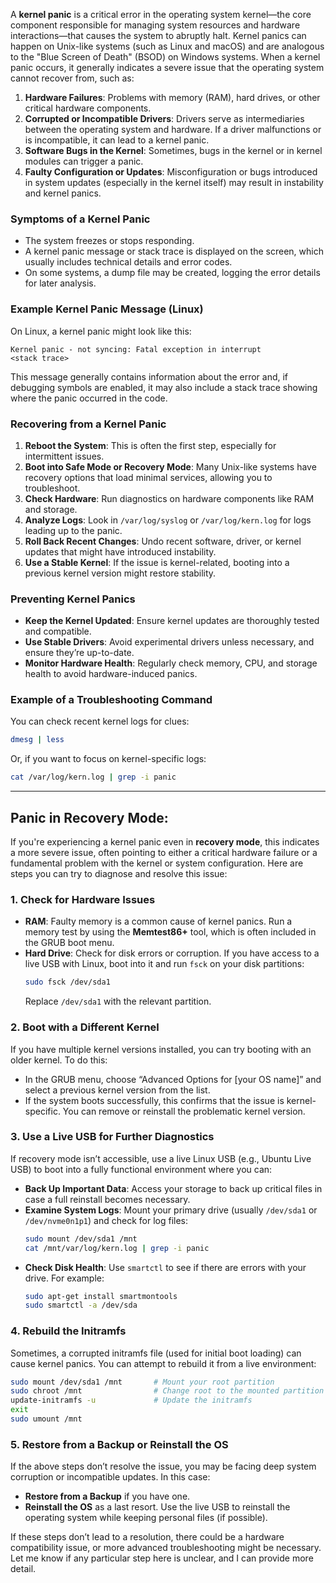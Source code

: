 A **kernel panic** is a critical error in the operating system kernel—the core component responsible for managing system resources and hardware interactions—that causes the system to abruptly halt. Kernel panics can happen on Unix-like systems (such as Linux and macOS) and are analogous to the "Blue Screen of Death" (BSOD) on Windows systems. When a kernel panic occurs, it generally indicates a severe issue that the operating system cannot recover from, such as:

1. **Hardware Failures**: Problems with memory (RAM), hard drives, or other critical hardware components.
2. **Corrupted or Incompatible Drivers**: Drivers serve as intermediaries between the operating system and hardware. If a driver malfunctions or is incompatible, it can lead to a kernel panic.
3. **Software Bugs in the Kernel**: Sometimes, bugs in the kernel or in kernel modules can trigger a panic.
4. **Faulty Configuration or Updates**: Misconfiguration or bugs introduced in system updates (especially in the kernel itself) may result in instability and kernel panics.

### Symptoms of a Kernel Panic

- The system freezes or stops responding.
- A kernel panic message or stack trace is displayed on the screen, which usually includes technical details and error codes.
- On some systems, a dump file may be created, logging the error details for later analysis.

### Example Kernel Panic Message (Linux)

On Linux, a kernel panic might look like this:
```
Kernel panic - not syncing: Fatal exception in interrupt
<stack trace>
```

This message generally contains information about the error and, if debugging symbols are enabled, it may also include a stack trace showing where the panic occurred in the code.

### Recovering from a Kernel Panic

1. **Reboot the System**: This is often the first step, especially for intermittent issues.
2. **Boot into Safe Mode or Recovery Mode**: Many Unix-like systems have recovery options that load minimal services, allowing you to troubleshoot.
3. **Check Hardware**: Run diagnostics on hardware components like RAM and storage.
4. **Analyze Logs**: Look in `/var/log/syslog` or `/var/log/kern.log` for logs leading up to the panic.
5. **Roll Back Recent Changes**: Undo recent software, driver, or kernel updates that might have introduced instability.
6. **Use a Stable Kernel**: If the issue is kernel-related, booting into a previous kernel version might restore stability.

### Preventing Kernel Panics

- **Keep the Kernel Updated**: Ensure kernel updates are thoroughly tested and compatible.
- **Use Stable Drivers**: Avoid experimental drivers unless necessary, and ensure they’re up-to-date.
- **Monitor Hardware Health**: Regularly check memory, CPU, and storage health to avoid hardware-induced panics.

### Example of a Troubleshooting Command
You can check recent kernel logs for clues:
```bash
dmesg | less
```
Or, if you want to focus on kernel-specific logs:
```bash
cat /var/log/kern.log | grep -i panic
```

---

## Panic in Recovery Mode:

If you're experiencing a kernel panic even in **recovery mode**, this indicates a more severe issue, often pointing to either a critical hardware failure or a fundamental problem with the kernel or system configuration. Here are steps you can try to diagnose and resolve this issue:

### 1. Check for Hardware Issues
   - **RAM**: Faulty memory is a common cause of kernel panics. Run a memory test by using the **Memtest86+** tool, which is often included in the GRUB boot menu. 
   - **Hard Drive**: Check for disk errors or corruption. If you have access to a live USB with Linux, boot into it and run `fsck` on your disk partitions:
     ```bash
     sudo fsck /dev/sda1
     ```
     Replace `/dev/sda1` with the relevant partition.

### 2. Boot with a Different Kernel
   If you have multiple kernel versions installed, you can try booting with an older kernel. To do this:
   - In the GRUB menu, choose “Advanced Options for [your OS name]” and select a previous kernel version from the list.
   - If the system boots successfully, this confirms that the issue is kernel-specific. You can remove or reinstall the problematic kernel version.

### 3. Use a Live USB for Further Diagnostics
   If recovery mode isn’t accessible, use a live Linux USB (e.g., Ubuntu Live USB) to boot into a fully functional environment where you can:
   - **Back Up Important Data**: Access your storage to back up critical files in case a full reinstall becomes necessary.
   - **Examine System Logs**: Mount your primary drive (usually `/dev/sda1` or `/dev/nvme0n1p1`) and check for log files:
     ```bash
     sudo mount /dev/sda1 /mnt
     cat /mnt/var/log/kern.log | grep -i panic
     ```
   - **Check Disk Health**: Use `smartctl` to see if there are errors with your drive. For example:
     ```bash
     sudo apt-get install smartmontools
     sudo smartctl -a /dev/sda
     ```

### 4. Rebuild the Initramfs
   Sometimes, a corrupted initramfs file (used for initial boot loading) can cause kernel panics. You can attempt to rebuild it from a live environment:
   ```bash
   sudo mount /dev/sda1 /mnt       # Mount your root partition
   sudo chroot /mnt                # Change root to the mounted partition
   update-initramfs -u             # Update the initramfs
   exit
   sudo umount /mnt
   ```

### 5. Restore from a Backup or Reinstall the OS
   If the above steps don’t resolve the issue, you may be facing deep system corruption or incompatible updates. In this case:
   - **Restore from a Backup** if you have one.
   - **Reinstall the OS** as a last resort. Use the live USB to reinstall the operating system while keeping personal files (if possible).

If these steps don’t lead to a resolution, there could be a hardware compatibility issue, or more advanced troubleshooting might be necessary. Let me know if any particular step here is unclear, and I can provide more detail.
